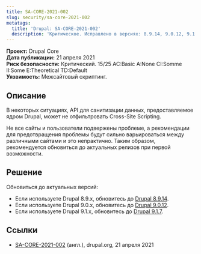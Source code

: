 ```yaml
---
title: SA-CORE-2021-002
slug: security/sa-core-2021-002
metatags:
  title: 'Drupal: SA-CORE-2021-002'
  description: 'Критическое. Исправлено в версиях: 8.9.14, 9.0.12, 9.1.7.'
---
```


**Проект:** Drupal Core\
**Дата публикации:** 21 апреля 2021\
**Риск безопасности:** Критический. 15/25 AC:Basic A:None CI:Somme II:Some E:Theoretical TD:Default\
**Уязвимость:** Межсайтовый скриптинг.

## Описание

В некоторых ситуациях, API для санитизации данных, предоставляемое ядром Drupal, может не отфильтровать Cross-Site Scripting.

Не все сайты и пользователи подвержены проблеме, а рекомендации для предотвращения проблемы будут сильно варьироваться между различными сайтами и это непрактично. Таким образом, рекомендуется обновиться до актуальных релизов при первой возможности.

## Решение

Обновиться до актуальных версий:

- Если используете Drupal 8.9.x, обновитесь до [Drupal 8.9.14](../../../releases/8/8.9.x/8.9.14/index.md).
- Если используете Drupal 9.0.x, обновитесь до [Drupal 9.0.12](../../../releases/9/9.0.x/9.0.12/index.md).
- Если используете Drupal 9.1.x, обновитесь до [Drupal 9.1.7](../../../releases/9/9.1.x/9.1.7/index.md).

## Ссылки

- [SA-CORE-2021-002](https://www.drupal.org/sa-core-2021-002) (англ.), drupal.org, 21 апреля 2021